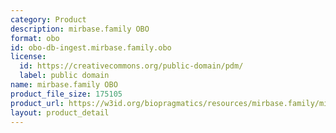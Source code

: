 ```yaml
---
category: Product
description: mirbase.family OBO
format: obo
id: obo-db-ingest.mirbase.family.obo
license:
  id: https://creativecommons.org/public-domain/pdm/
  label: public domain
name: mirbase.family OBO
product_file_size: 175105
product_url: https://w3id.org/biopragmatics/resources/mirbase.family/mirbase.family.obo
layout: product_detail
---
```

